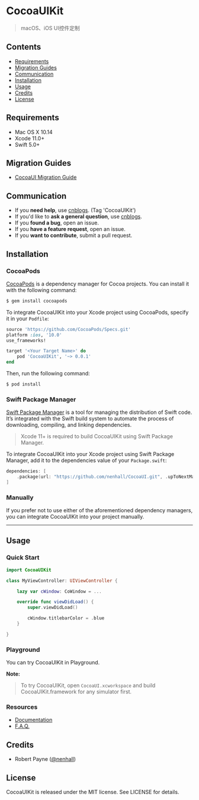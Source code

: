 # CocoaUIKit
   > macOS、iOS UI控件定制

## Contents

- [Requirements](#requirements)
- [Migration Guides](#migration-guides)
- [Communication](#communication)
- [Installation](#installation)
- [Usage](#usage)
- [Credits](#credits)
- [License](#license)

## Requirements

- Mac OS X 10.14
- Xcode 11.0+
- Swift 5.0+

## Migration Guides

- [CocoaUI Migration Guide](Documentation/CocoaUI%203.0%20Migration%20Guide.md)

## Communication

- If you **need help**, use [cnblogs](https://www.cnblogs.com/nenhall/). (Tag 'CocoaUIKit')
- If you'd like to **ask a general question**, use [cnblogs](https://www.cnblogs.com/nenhall/).
- If you **found a bug**, open an issue.
- If you **have a feature request**, open an issue.
- If you **want to contribute**, submit a pull request.


## Installation

### CocoaPods

[CocoaPods](http://cocoapods.org) is a dependency manager for Cocoa projects. You can install it with the following command:

```bash
$ gem install cocoapods
```

To integrate CocoaUIKit into your Xcode project using CocoaPods, specify it in your `Podfile`:

```ruby
source 'https://github.com/CocoaPods/Specs.git'
platform :ios, '10.0'
use_frameworks!

target '<Your Target Name>' do
    pod 'CocoaUIKit', '~> 0.0.1'
end
```

Then, run the following command:

```bash
$ pod install
```

### Swift Package Manager

[Swift Package Manager](https://swift.org/package-manager/) is a tool for managing the distribution of Swift code. It’s integrated with the Swift build system to automate the process of downloading, compiling, and linking dependencies.

> Xcode 11+ is required to build CocoaUIKit using Swift Package Manager.

To integrate CocoaUIKit into your Xcode project using Swift Package Manager, add it to the dependencies value of your `Package.swift`:

```swift
dependencies: [
    .package(url: "https://github.com/nenhall/CocoaUI.git", .upToNextMajor(from: "0.0.1"))
]
```

### Manually

If you prefer not to use either of the aforementioned dependency managers, you can integrate CocoaUIKit into your project manually.

---

## Usage

### Quick Start

```swift
import CocoaUIKit

class MyViewController: UIViewController {

    lazy var cWindow: CoWindow = ...

    override func viewDidLoad() {
        super.viewDidLoad()

        cWindow.titlebarColor = .blue
    }

}
```

### Playground

You can try CocoaUIKit in Playground.

**Note:**

> To try CocoaUIKit, open `CocoaUI.xcworkspace` and build CocoaUIKit.framework for any simulator first.

### Resources

- [Documentation](https://www.cnblogs.com/nenhall)
- [F.A.Q.](https://www.cnblogs.com/nenhall)

## Credits

- Robert Payne ([@nenhall](https://www.cnblogs.com/nenhall))

## License

CocoaUIKit is released under the MIT license. See LICENSE for details.
